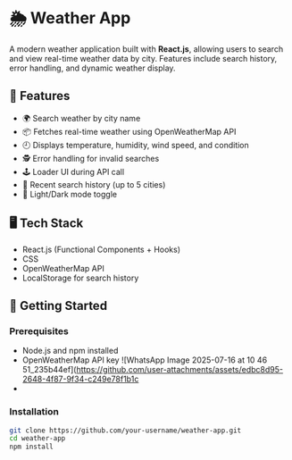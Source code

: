 # 🌦️ Weather App

A modern weather application built with **React.js**, allowing users to search and view real-time weather data by city. Features include search history, error handling, and dynamic weather display.

## 🔧 Features

- 🌍 Search weather by city name
- 📦 Fetches real-time weather using OpenWeatherMap API
- 🕘 Displays temperature, humidity, wind speed, and condition
- 🕵️ Error handling for invalid searches
- 🕹️ Loader UI during API call
- 💾 Recent search history (up to 5 cities)
- 🌙 Light/Dark mode toggle

## 🖥️ Tech Stack

- React.js (Functional Components + Hooks)
- CSS
- OpenWeatherMap API
- LocalStorage for search history

## 🚀 Getting Started

### Prerequisites

- Node.js and npm installed
- OpenWeatherMap API key
![WhatsApp Image 2025-07-16 at 10 46 51_235b44ef](https://github.com/user-attachments/assets/edbc8d95-2648-4f87-9f34-c249e78f1b1c
- 

### Installation

```bash
git clone https://github.com/your-username/weather-app.git
cd weather-app
npm install

